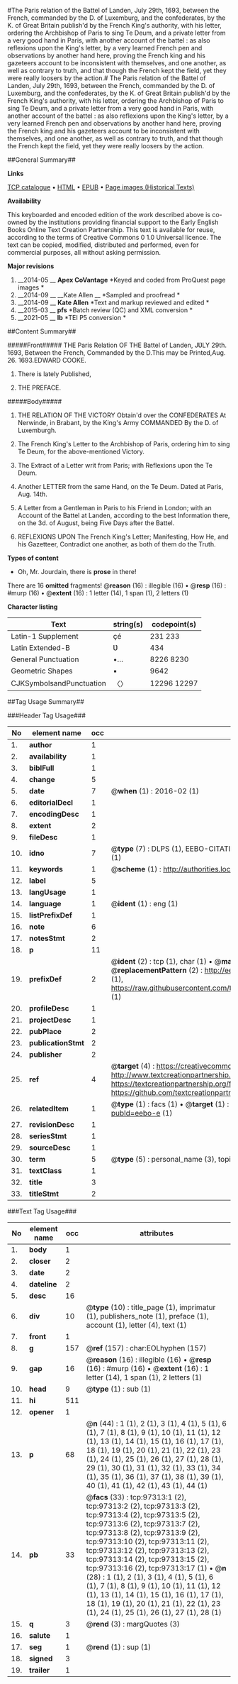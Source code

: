 #The Paris relation of the Battel of Landen, July 29th, 1693, between the French, commanded by the D. of Luxemburg, and the confederates, by the K. of Great Britain publish'd by the French King's authority, with his letter, ordering the Archbishop of Paris to sing Te Deum, and a private letter from a very good hand in Paris, with another account of the battel : as also reflexions upon the King's letter, by a very learned French pen and observations by another hand here, proving the French king and his gazeteers account to be inconsistent with themselves, and one another, as well as contrary to truth, and that though the French kept the field, yet they were really loosers by the action.#
The Paris relation of the Battel of Landen, July 29th, 1693, between the French, commanded by the D. of Luxemburg, and the confederates, by the K. of Great Britain publish'd by the French King's authority, with his letter, ordering the Archbishop of Paris to sing Te Deum, and a private letter from a very good hand in Paris, with another account of the battel : as also reflexions upon the King's letter, by a very learned French pen and observations by another hand here, proving the French king and his gazeteers account to be inconsistent with themselves, and one another, as well as contrary to truth, and that though the French kept the field, yet they were really loosers by the action.

##General Summary##

**Links**

[TCP catalogue](http://www.ota.ox.ac.uk/tcp/)  • 
[HTML](http://tei.it.ox.ac.uk/tcp/Texts-HTML/free/A55/A55961.html)  • 
[EPUB](http://tei.it.ox.ac.uk/tcp/Texts-EPUB/free/A55/A55961.epub) • 
[Page images (Historical Texts)](https://historicaltexts.jisc.ac.uk/eebo-13087448e)

**Availability**

This keyboarded and encoded edition of the work described above is co-owned by the
    institutions providing financial support to the Early English Books Online Text Creation
    Partnership. This text is available for reuse, according to the terms of  Creative Commons 0 1.0 Universal
    licence. The text can be copied, modified, distributed and performed, even for commercial
    purposes, all without asking permission.

**Major revisions**

1. __2014-05 __ __Apex CoVantage__ *Keyed and coded from ProQuest page images *
1. __2014-09 __ __Kate Allen __ *Sampled and proofread *
1. __2014-09 __ __Kate Allen__ *Text and markup reviewed and edited *
1. __2015-03 __ __pfs__ *Batch review (QC) and XML conversion *
1. __2021-05 __ __lb__ *TEI P5 conversion *

##Content Summary##

#####Front#####
THE Paris Relation OF THE Battel of Landen, JƲLY 29th. 1693, Between the French, Commanded by the D.This may be Printed,Aug. 26. 1693.EDWARD COOKE.
1. There is lately Published,

1. THE PREFACE.

#####Body#####

1. THE RELATION OF THE VICTORY Obtain'd over the CONFEDERATES At Nerwinde, in Brabant, by the King's Army COMMANDED By the D. of Luxemburgh.

1. The French King's Letter to the Archbishop of Paris, ordering him to sing Te Deum, for the above-mentioned Victory.

1. The Extract of a Letter writ from Paris; with Reflexions upon the Te Deum.

1. Another LETTER from the same Hand, on the Te Deum. Dated at Paris, Aug. 14th.

1. A Letter from a Gentleman in Paris to his Friend in London; with an Account of the Battel at Landen, according to the best Information there, on the 3d. of August, being Five Days after the Battel.

1. REFLEXIONS UPON The French King's Letter; Manifesting, How He, and his Gazetteer, Contradict one another, as both of them do the Truth.

**Types of content**

  * Oh, Mr. Jourdain, there is **prose** in there!

There are 16 **omitted** fragments! 
 @__reason__ (16) : illegible (16)  •  @__resp__ (16) : #murp (16)  •  @__extent__ (16) : 1 letter (14), 1 span (1), 2 letters (1)

**Character listing**


|Text|string(s)|codepoint(s)|
|---|---|---|
|Latin-1 Supplement|çé|231 233|
|Latin Extended-B|Ʋ|434|
|General Punctuation|•…|8226 8230|
|Geometric Shapes|▪|9642|
|CJKSymbolsandPunctuation|〈〉|12296 12297|

##Tag Usage Summary##

###Header Tag Usage###

|No|element name|occ|attributes|
|---|---|---|---|
|1.|__author__|1||
|2.|__availability__|1||
|3.|__biblFull__|1||
|4.|__change__|5||
|5.|__date__|7| @__when__ (1) : 2016-02 (1)|
|6.|__editorialDecl__|1||
|7.|__encodingDesc__|1||
|8.|__extent__|2||
|9.|__fileDesc__|1||
|10.|__idno__|7| @__type__ (7) : DLPS (1), EEBO-CITATION (1), VID (1), EEBO-PROQUEST (1), STC (2), OCLC (1)|
|11.|__keywords__|1| @__scheme__ (1) : http://authorities.loc.gov/ (1)|
|12.|__label__|5||
|13.|__langUsage__|1||
|14.|__language__|1| @__ident__ (1) : eng (1)|
|15.|__listPrefixDef__|1||
|16.|__note__|6||
|17.|__notesStmt__|2||
|18.|__p__|11||
|19.|__prefixDef__|2| @__ident__ (2) : tcp (1), char (1)  •  @__matchPattern__ (2) : ([0-9\-]+):([0-9IVX]+) (1), (.+) (1)  •  @__replacementPattern__ (2) : http://eebo.chadwyck.com/downloadtiff?vid=$1&page=$2 (1), https://raw.githubusercontent.com/textcreationpartnership/Texts/master/tcpchars.xml#$1 (1)|
|20.|__profileDesc__|1||
|21.|__projectDesc__|1||
|22.|__pubPlace__|2||
|23.|__publicationStmt__|2||
|24.|__publisher__|2||
|25.|__ref__|4| @__target__ (4) : https://creativecommons.org/publicdomain/zero/1.0/ (1), http://www.textcreationpartnership.org/docs/. (1), https://textcreationpartnership.org/faq/#faq05 (1), https://github.com/textcreationpartnership (1)|
|26.|__relatedItem__|1| @__type__ (1) : facs (1)  •  @__target__ (1) : https://data.historicaltexts.jisc.ac.uk/view?pubId=eebo-e (1)|
|27.|__revisionDesc__|1||
|28.|__seriesStmt__|1||
|29.|__sourceDesc__|1||
|30.|__term__|5| @__type__ (5) : personal_name (3), topical_term (1), geographic_name (1)|
|31.|__textClass__|1||
|32.|__title__|3||
|33.|__titleStmt__|2||


###Text Tag Usage###

|No|element name|occ|attributes|
|---|---|---|---|
|1.|__body__|1||
|2.|__closer__|2||
|3.|__date__|2||
|4.|__dateline__|2||
|5.|__desc__|16||
|6.|__div__|10| @__type__ (10) : title_page (1), imprimatur (1), publishers_note (1), preface (1), account (1), letter (4), text (1)|
|7.|__front__|1||
|8.|__g__|157| @__ref__ (157) : char:EOLhyphen (157)|
|9.|__gap__|16| @__reason__ (16) : illegible (16)  •  @__resp__ (16) : #murp (16)  •  @__extent__ (16) : 1 letter (14), 1 span (1), 2 letters (1)|
|10.|__head__|9| @__type__ (1) : sub (1)|
|11.|__hi__|511||
|12.|__opener__|1||
|13.|__p__|68| @__n__ (44) : 1 (1), 2 (1), 3 (1), 4 (1), 5 (1), 6 (1), 7 (1), 8 (1), 9 (1), 10 (1), 11 (1), 12 (1), 13 (1), 14 (1), 15 (1), 16 (1), 17 (1), 18 (1), 19 (1), 20 (1), 21 (1), 22 (1), 23 (1), 24 (1), 25 (1), 26 (1), 27 (1), 28 (1), 29 (1), 30 (1), 31 (1), 32 (1), 33 (1), 34 (1), 35 (1), 36 (1), 37 (1), 38 (1), 39 (1), 40 (1), 41 (1), 42 (1), 43 (1), 44 (1)|
|14.|__pb__|33| @__facs__ (33) : tcp:97313:1 (2), tcp:97313:2 (2), tcp:97313:3 (2), tcp:97313:4 (2), tcp:97313:5 (2), tcp:97313:6 (2), tcp:97313:7 (2), tcp:97313:8 (2), tcp:97313:9 (2), tcp:97313:10 (2), tcp:97313:11 (2), tcp:97313:12 (2), tcp:97313:13 (2), tcp:97313:14 (2), tcp:97313:15 (2), tcp:97313:16 (2), tcp:97313:17 (1)  •  @__n__ (28) : 1 (1), 2 (1), 3 (1), 4 (1), 5 (1), 6 (1), 7 (1), 8 (1), 9 (1), 10 (1), 11 (1), 12 (1), 13 (1), 14 (1), 15 (1), 16 (1), 17 (1), 18 (1), 19 (1), 20 (1), 21 (1), 22 (1), 23 (1), 24 (1), 25 (1), 26 (1), 27 (1), 28 (1)|
|15.|__q__|3| @__rend__ (3) : margQuotes (3)|
|16.|__salute__|1||
|17.|__seg__|1| @__rend__ (1) : sup (1)|
|18.|__signed__|3||
|19.|__trailer__|1||
